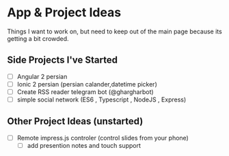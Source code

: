 # App & Project Ideas

Things I want to work on, but need to keep out of the main page because its getting a bit crowded.

## Side Projects I've Started
- [ ] Angular 2 persian
- [ ] Ionic 2 persian (persian calander,datetime picker)
- [ ] Create RSS reader telegram bot (@ghargharbot)
- [ ] simple social network (ES6 , Typescript , NodeJS , Express)
## Other Project Ideas (unstarted)

- [ ] Remote impress.js controler (control slides from your phone)
	- [ ] add presention notes and touch support
